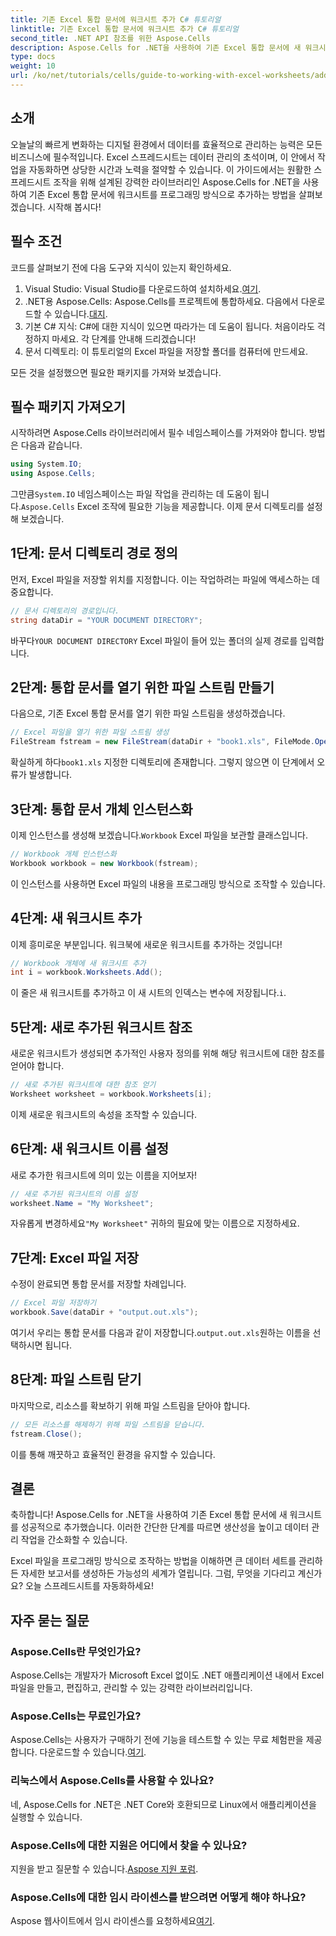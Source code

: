 ```yaml
---
title: 기존 Excel 통합 문서에 워크시트 추가 C# 튜토리얼
linktitle: 기존 Excel 통합 문서에 워크시트 추가 C# 튜토리얼
second_title: .NET API 참조를 위한 Aspose.Cells
description: Aspose.Cells for .NET을 사용하여 기존 Excel 통합 문서에 새 워크시트를 프로그래밍 방식으로 추가하는 방법을 알아보세요. 이 단계별 가이드는 수정된 통합 문서를 저장하는 방법을 다루므로 개발자가 쉽게 사용할 수 있습니다.
type: docs
weight: 10
url: /ko/net/tutorials/cells/guide-to-working-with-excel-worksheets/adding-worksheet-to-existing-excel-workbook-csharp-tutorial/
---
```

## 소개

오늘날의 빠르게 변화하는 디지털 환경에서 데이터를 효율적으로 관리하는 능력은 모든 비즈니스에 필수적입니다. Excel 스프레드시트는 데이터 관리의 초석이며, 이 안에서 작업을 자동화하면 상당한 시간과 노력을 절약할 수 있습니다. 이 가이드에서는 원활한 스프레드시트 조작을 위해 설계된 강력한 라이브러리인 Aspose.Cells for .NET을 사용하여 기존 Excel 통합 문서에 워크시트를 프로그래밍 방식으로 추가하는 방법을 살펴보겠습니다. 시작해 봅시다!

## 필수 조건

코드를 살펴보기 전에 다음 도구와 지식이 있는지 확인하세요.

1.  Visual Studio: Visual Studio를 다운로드하여 설치하세요.[여기](https://visualstudio.microsoft.com/vs/).
2. .NET용 Aspose.Cells: Aspose.Cells를 프로젝트에 통합하세요. 다음에서 다운로드할 수 있습니다.[대지](https://releases.aspose.com/cells/net/).
3. 기본 C# 지식: C#에 대한 지식이 있으면 따라가는 데 도움이 됩니다. 처음이라도 걱정하지 마세요. 각 단계를 안내해 드리겠습니다!
4. 문서 디렉토리: 이 튜토리얼의 Excel 파일을 저장할 폴더를 컴퓨터에 만드세요.

모든 것을 설정했으면 필요한 패키지를 가져와 보겠습니다.

## 필수 패키지 가져오기

시작하려면 Aspose.Cells 라이브러리에서 필수 네임스페이스를 가져와야 합니다. 방법은 다음과 같습니다.

```csharp
using System.IO;
using Aspose.Cells;
```

 그만큼`System.IO` 네임스페이스는 파일 작업을 관리하는 데 도움이 됩니다.`Aspose.Cells` Excel 조작에 필요한 기능을 제공합니다. 이제 문서 디렉토리를 설정해 보겠습니다.

## 1단계: 문서 디렉토리 경로 정의

먼저, Excel 파일을 저장할 위치를 지정합니다. 이는 작업하려는 파일에 액세스하는 데 중요합니다.

```csharp
// 문서 디렉토리의 경로입니다.
string dataDir = "YOUR DOCUMENT DIRECTORY";
```

 바꾸다`YOUR DOCUMENT DIRECTORY` Excel 파일이 들어 있는 폴더의 실제 경로를 입력합니다.

## 2단계: 통합 문서를 열기 위한 파일 스트림 만들기

다음으로, 기존 Excel 통합 문서를 열기 위한 파일 스트림을 생성하겠습니다.

```csharp
// Excel 파일을 열기 위한 파일 스트림 생성
FileStream fstream = new FileStream(dataDir + "book1.xls", FileMode.Open);
```

 확실하게 하다`book1.xls` 지정한 디렉토리에 존재합니다. 그렇지 않으면 이 단계에서 오류가 발생합니다.

## 3단계: 통합 문서 개체 인스턴스화

 이제 인스턴스를 생성해 보겠습니다.`Workbook` Excel 파일을 보관할 클래스입니다.

```csharp
// Workbook 개체 인스턴스화
Workbook workbook = new Workbook(fstream);
```

이 인스턴스를 사용하면 Excel 파일의 내용을 프로그래밍 방식으로 조작할 수 있습니다.

## 4단계: 새 워크시트 추가

이제 흥미로운 부분입니다. 워크북에 새로운 워크시트를 추가하는 것입니다!

```csharp
// Workbook 개체에 새 워크시트 추가
int i = workbook.Worksheets.Add();
```

 이 줄은 새 워크시트를 추가하고 이 새 시트의 인덱스는 변수에 저장됩니다.`i`.

## 5단계: 새로 추가된 워크시트 참조

새로운 워크시트가 생성되면 추가적인 사용자 정의를 위해 해당 워크시트에 대한 참조를 얻어야 합니다.

```csharp
// 새로 추가된 워크시트에 대한 참조 얻기
Worksheet worksheet = workbook.Worksheets[i];
```

이제 새로운 워크시트의 속성을 조작할 수 있습니다.

## 6단계: 새 워크시트 이름 설정

새로 추가한 워크시트에 의미 있는 이름을 지어보자!

```csharp
// 새로 추가된 워크시트의 이름 설정
worksheet.Name = "My Worksheet";
```

 자유롭게 변경하세요`"My Worksheet"` 귀하의 필요에 맞는 이름으로 지정하세요.

## 7단계: Excel 파일 저장

수정이 완료되면 통합 문서를 저장할 차례입니다.

```csharp
// Excel 파일 저장하기
workbook.Save(dataDir + "output.out.xls");
```

 여기서 우리는 통합 문서를 다음과 같이 저장합니다.`output.out.xls`원하는 이름을 선택하시면 됩니다.

## 8단계: 파일 스트림 닫기

마지막으로, 리소스를 확보하기 위해 파일 스트림을 닫아야 합니다.

```csharp
// 모든 리소스를 해제하기 위해 파일 스트림을 닫습니다.
fstream.Close();
```

이를 통해 깨끗하고 효율적인 환경을 유지할 수 있습니다.

## 결론

축하합니다! Aspose.Cells for .NET을 사용하여 기존 Excel 통합 문서에 새 워크시트를 성공적으로 추가했습니다. 이러한 간단한 단계를 따르면 생산성을 높이고 데이터 관리 작업을 간소화할 수 있습니다. 

Excel 파일을 프로그래밍 방식으로 조작하는 방법을 이해하면 큰 데이터 세트를 관리하든 자세한 보고서를 생성하든 가능성의 세계가 열립니다. 그럼, 무엇을 기다리고 계신가요? 오늘 스프레드시트를 자동화하세요!

## 자주 묻는 질문

### Aspose.Cells란 무엇인가요?
Aspose.Cells는 개발자가 Microsoft Excel 없이도 .NET 애플리케이션 내에서 Excel 파일을 만들고, 편집하고, 관리할 수 있는 강력한 라이브러리입니다.

### Aspose.Cells는 무료인가요?
 Aspose.Cells는 사용자가 구매하기 전에 기능을 테스트할 수 있는 무료 체험판을 제공합니다. 다운로드할 수 있습니다.[여기](https://releases.aspose.com/cells/net/).

### 리눅스에서 Aspose.Cells를 사용할 수 있나요?
네, Aspose.Cells for .NET은 .NET Core와 호환되므로 Linux에서 애플리케이션을 실행할 수 있습니다.

### Aspose.Cells에 대한 지원은 어디에서 찾을 수 있나요?
 지원을 받고 질문할 수 있습니다.[Aspose 지원 포럼](https://forum.aspose.com/c/cells/9).

### Aspose.Cells에 대한 임시 라이센스를 받으려면 어떻게 해야 하나요?
 Aspose 웹사이트에서 임시 라이센스를 요청하세요[여기](https://purchase.conholdate.com/temporary-license/).